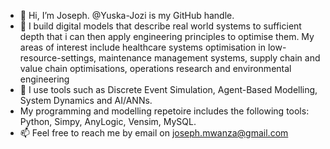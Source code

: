 - 👋 Hi, I’m Joseph. @Yuska-Jozi is my GitHub handle.
- 👀 I build digital models that describe real world systems to sufficient depth that i can then apply engineering principles to optimise them. My areas of interest include healthcare systems optimisation in low-resource-settings, maintenance management systems, supply chain and value chain optimisations, operations research and environmental engineering
- 💞️ I use tools such as Discrete Event Simulation, Agent-Based Modelling, System Dynamics and AI/ANNs.
- My programming and modelling repetoire includes the following tools: Python, Simpy, AnyLogic, Vensim, MySQL.
- 📫 Feel free to reach me by email on joseph.mwanza@gmail.com

<!---
Yuska-Jozi/Yuska-Jozi is a ✨ special ✨ repository because its `README.md` (this file) appears on your GitHub profile.
You can click the Preview link to take a look at your changes.
--->
